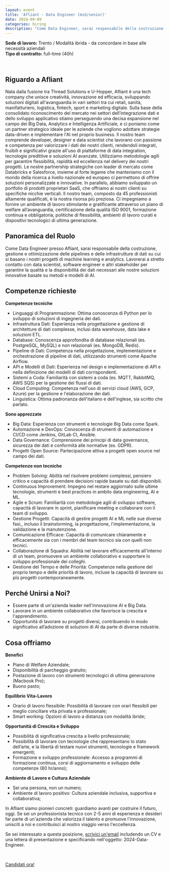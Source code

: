```yaml
---
layout: event
title: 'Afliant - Data Engineer (mid/senior)'
date: 2024-09-09
categories: hiring
description: "Come Data Engineer, sarai responsabile della costruzione, gestione e ottimizzazione delle pipelines e delle infrastrutture di dati su cui si basano i nostri progetti di machine learning e analytics. Lavorerai a stretto contatto con data scientist, software engineer e altri stakeholder per garantire la qualità e la disponibilità dei dati necessari alle nostre soluzioni innovative basate su metodi e modelli di AI."
---
```


**Sede di lavoro:** Trento / Modalità ibrida - da concordare in base alle necessità aziendali<br>
**Tipo di contratto:** full-time (40h)

<br>

## Riguardo a Afliant

Nata dalla fusione tra Thread Solutions e U-Hopper, Afliant è una tech company che unisce creatività, innovazione ed efficacia, sviluppando soluzioni digitali all'avanguardia in vari settori tra cui retail, sanità, manifatturiero, logistica, fintech, sport e marketing digitale. Sulla base della consolidato riconoscimento del mercato nei settori dell’integrazione dati e dello sviluppo applicativo stiamo perseguendo una decisa espansione nel campo dei Big Data, Analytics e Intelligenza Artificiale, e ci poniamo come un partner strategico ideale per le aziende che vogliono adottare strategie data-driven e implementare l'AI nel proprio business.
Il nostro team comprende developer, designer e data scientist che lavorano con passione e competenza per valorizzare i dati dei nostri clienti, rendendoli integrati, fruibili e significativi grazie all'uso di piattaforme di data integration, tecnologie predittive e soluzioni AI avanzate.
Utilizziamo metodologie agili per garantire flessibilità, rapidità ed eccellenza nel delivery dei nostri progetti. Le nostre partnership strategiche con leader di mercato come Databricks e Salesforce, insieme al forte legame che manteniamo con il mondo della ricerca a livello nazionale ed europeo ci permettono di offrire soluzioni personalizzate e innovative. In parallelo, abbiamo sviluppato un portfolio di prodotti proprietari SaaS, che offriamo ai nostri clienti su specifiche nicchie verticali.
Il nostro team, composto da 45 professionisti altamente qualificati, è la nostra risorsa più preziosa. Ci impegniamo a fornire un ambiente di lavoro stimolante e gratificante attraverso un piano di welfare all’avanguardia, certificazione della qualità ISO 9001, formazione continua e obbligatoria, politiche di flessibilità, ambienti di lavoro curati e dispositivi tecnologici di ultima generazione.


## Panoramica del Ruolo

Come Data Engineer presso Afliant, sarai responsabile della costruzione, gestione e ottimizzazione delle pipelines e delle infrastrutture di dati su cui si basano i nostri progetti di machine learning e analytics. Lavorerai a stretto contatto con data scientist, software engineer e altri stakeholder per garantire la qualità e la disponibilità dei dati necessari alle nostre soluzioni innovative basate su metodi e modelli di AI.



## Competenze richieste

**Competenze tecniche**
* Linguaggi di Programmazione: Ottima conoscenza di Python per lo sviluppo di soluzioni di ingegneria dei dati.
* Infrastruttura Dati: Esperienza nella progettazione e gestione di architetture di dati complesse, inclusi data warehouse, data lake e soluzioni ETL.
* Database: Conoscenza approfondita di database relazionali (es. PostgreSQL, MySQL) e non relazionali (es. MongoDB, Redis).
* Pipeline di Dati: Competenza nella progettazione, implementazione e orchestrazione di pipeline di dati, utilizzando strumenti come Apache Airflow.
* API e Modelli di Dati: Esperienza nel design e implementazione di API e nella definizione dei modelli di dati corrispondenti.
* Sistemi a Coda: Familiarità con sistemi a coda (es. MQTT, RabbitMQ, AWS SQS) per la gestione dei flussi di dati.
* Cloud Computing: Competenza nell'uso di servizi cloud (AWS, GCP, Azure) per la gestione e l'elaborazione dei dati.
* Linguistica: Ottima padronanza dell'italiano e dell'inglese, sia scritto che parlato.

**Sono apprezzate**
* Big Data: Esperienza con strumenti e tecnologie Big Data come Spark.
* Automazione e DevOps: Conoscenza di strumenti di automazione e CI/CD come Jenkins, GitLab CI, Ansible.
* Data Governance: Comprensione dei principi di data governance, sicurezza dei dati e conformità alle normative (es. GDPR).
* Progetti Open Source: Partecipazione attiva a progetti open source nel campo dei dati.

**Competenze non tecniche**
* Problem Solving: Abilità nel risolvere problemi complessi, pensiero critico e capacità di prendere decisioni rapide basate su dati disponibili.
* Continuous Improvement: Impegno nel restare aggiornato sulle ultime tecnologie, strumenti e best practices in ambito data engineering, AI e ML.
* Agile e Scrum: Familiarità con metodologie agili di sviluppo software, capacità di lavorare in sprint, pianificare meeting e collaborare con il team di sviluppo.
* Gestione Progetti: Capacità di gestire progetti AI e ML nelle sue diverse fasi,, incluso il brainstorming, la progettazione, l'implementazione, la validazione e la manutenzione.
* Comunicazione Efficace: Capacità di comunicare chiaramente e efficacemente sia con i membri del team tecnico sia con quelli non tecnici.
* Collaborazione di Squadra: Abilità nel lavorare efficacemente all'interno di un team, promuovere un ambiente collaborativo e supportare lo sviluppo professionale dei colleghi.
* Gestione del Tempo e delle Priorità: Competenze nella gestione del proprio tempo e delle priorità di lavoro, incluse la capacità di lavorare su più progetti contemporaneamente.


## Perché Unirsi a Noi?

* Essere parte di un'azienda leader nell'innovazione AI e Big Data.
* Lavorare in un ambiente collaborativo che favorisce la crescita e l'apprendimento.
* Opportunità di lavorare su progetti diversi, contribuendo in modo significativo all’adozione di soluzioni di AI da parte di diverse industrie.


## Cosa offriamo

**Benefici**
* Piano di Welfare Aziendale;
* Disponibilità di parcheggio gratuito;
* Postazione di lavoro con strumenti tecnologici di ultima generazione (Macbook Pro);
* Buono pasto;

**Equilibrio Vita-Lavoro**
* Orario di lavoro flessibile: Possibilità di lavorare con orari flessibili per meglio conciliare vita privata e professionale;
* Smart working: Opzioni di lavoro a distanza con modalità ibride;

**Opportunità di Crescita e Sviluppo**
* Possibilità di significativa crescita a livello professionale;
* Possibilità di lavorare con tecnologie che rappresentano lo stato dell’arte, e la libertà di testare nuovi strumenti, tecnologie e framework emergenti;
* Formazione e sviluppo professionale: Accesso a programmi di formazione continua, corsi di aggiornamento e sviluppo delle competenze (80 hr/anno);

**Ambiente di Lavoro e Cultura Aziendale**
* Sei una persona, non un numero;
* Ambiente di lavoro positivo: Cultura aziendale inclusiva, supportiva e collaborativa;

In Afliant siamo pionieri concreti: guardiamo avanti per costruire il futuro, oggi. Se sei un professionista tecnico con 2-5 anni di esperienza e desideri far parte di un'azienda che valorizza il talento e promuove l'innovazione, unisciti a noi e contribuisci al nostro viaggio verso l'eccellenza.

Se sei interessato a questa posizione, <a href="mailto:careers@u-hopper.com">scrivici un'email</a> includendo un CV e una lettera di presentazione e specificando nell'oggetto: 2024-Data-Engineer.


<br>

<a class="btn btn-primary text-white btn-lg mt-3" target="_blank" href="https://www.u-hopper.com/big-data-analytics/site/career/it?id=15">Candidati ora!</a>

